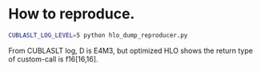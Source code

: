 # How to reproduce.

```bash
CUBLASLT_LOG_LEVEL=5 python hlo_dump_reproducer.py
```

From CUBLASLT log, D is E4M3, but optimized HLO shows the return type of custom-call is f16[16,16].

